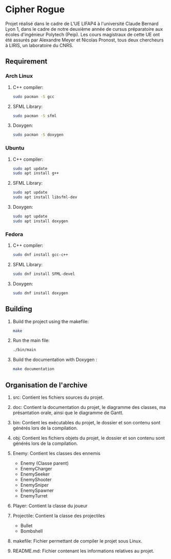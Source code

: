# Cipher Rogue 

Projet réalisé dans le cadre de L'UE LIFAP4 à l'université Claude Bernard Lyon 1, dans le cadre de notre deuxième année de cursus préparatoire aux écoles d'ingénieur Polytech (Peip). Les cours magistraux de cette UE ont été assurés par Alexandre Meyer et Nicolas Pronost, tous deux chercheurs à LIRIS, un laboratoire du CNRS. 

## Requirement
### Arch Linux
1. C++ compiler:

    ```bash
    sudo pacman -S gcc
    ```

2. SFML Library:

    ```bash
    sudo pacman -S sfml
    ```

3. Doxygen:

    ```bash
    sudo pacman -S doxygen
    ```


### Ubuntu
1. C++ compiler:

    ```bash
    sudo apt update
    sudo apt install g++
    ```

2. SFML Library:

    ```bash
    sudo apt update
    sudo apt install libsfml-dev
    ```

3. Doxygen:

    ```bash
    sudo apt update
    sudo apt install doxygen
    ```

### Fedora
1. C++ compiler:

    ```bash
    sudo dnf install gcc-c++
    ```

2. SFML Library:

    ```bash
    sudo dnf install SFML-devel
    ```

3. Doxygen:

    ```bash
    sudo dnf install doxygen
    ```

## Building

1. Build the project using the makefile:
    
    ```bash
    make
    ```

2. Run the main file:

    ```bash
    ./bin/main
    ```

3. Build the documentation with Doxygen :
    

    ```bash
    make documentation
    ```

## Organisation de l'archive

1. src: Contient les fichiers sources du projet.

2. doc: Contient la documentation du projet, le diagramme des classes, ma présantation orale, ainsi que le diagramme de Gantt.

3. bin: Contient les exécutables du projet, le dossier et son contenu sont générés lors de la compilation.

4. obj: Contient les fichiers objets du projet, le dossier et son contenu sont générés lors de la compilation.

5. Enemy: Contient les classes des ennemis
    - Enemy (Classe parent)
    - EnemyCharger
    - EnemySeeker
    - EnemyShooter
    - EnemySniper
    - EnemySpawner
    - EnemyTurret

6. Player: Contient la classe du joueur

7. Projectile: Contient la classe des projectiles
    - Bullet
    - Bombshell

8. makefile: Fichier permettant de compiler le projet sous Linux.

9. README.md: Fichier contenant les informations relatives au projet.
